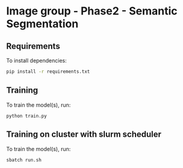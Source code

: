 # Image group - Phase2 - Semantic Segmentation 


## Requirements

To install dependencies:

```bash
pip install -r requirements.txt
```

## Training

To train the model(s), run:

```train
python train.py
```

## Training on cluster with slurm scheduler

To train the model(s), run:

```train
sbatch run.sh
```
